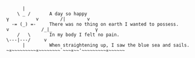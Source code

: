           |
        \ _ /       A day so happy                                              γ          v        /|        v
      -= (_) =-     There was no thing on earth I wanted to possess.                 v            /_|_                γ     
        /   \       In my body I felt no pain.                                                  \---|---/     v    
          |         When straightening up, I saw the blue sea and sails.     ~∝~~~~~~~~~∝~~~~~~~~`~~~∝~~'~~~~~~~~~∝~~~~~~
